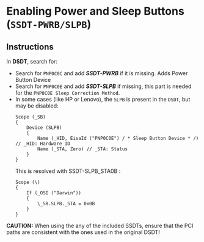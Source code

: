 # Enabling Power and Sleep Buttons (`SSDT-PWRB/SLPB`)

## Instructions

In **DSDT**, search for:

- Search for `PNP0C0C` and add ***SSDT-PWRB*** if it is missing. Adds Power Button Device
- Search for `PNP0C0E` and add ***SSDT-SLPB*** if missing, this part is needed for the `PNP0C0E Sleep Correction Method`.
- In some cases (like HP or Lenovo), the `SLPB` is present in the `DSDT`, but may be disabled:
    ```
    Scope (_SB)
    {
        Device (SLPB)
        {
            Name (_HID, EisaId ("PNP0C0E") / * Sleep Button Device * /) // _HID: Hardware ID
            Name (_STA, Zero) // _STA: Status
        }
    }
    ```
    This is resolved with SSDT-SLPB_STA0B :
    ```
    Scope (\)
    {
        If (_OSI ("Darwin"))
        {
            \_SB.SLPB._STA = 0x0B
        }
    }
    ```
**CAUTION:** When using the any of the included SSDTs, ensure that the PCI paths are consistent with the ones used in the original DSDT!
